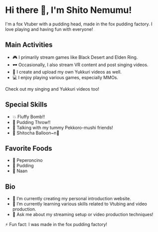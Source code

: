 # Hi there 👋, I'm Shito Nemumu!

I'm a fox Vtuber with a pudding head, made in the fox pudding factory. I love playing and having fun with everyone!

## Main Activities
- 🎮 I primarily stream games like Black Desert and Elden Ring.
- 🕶️ Occasionally, I also stream VR content and post singing videos.
- 🎤 I create and upload my own Yukkuri videos as well.
- 💻 I enjoy playing various games, especially MMOs.

Check out my singing and Yukkuri videos too!

## Special Skills
- 💥 Fluffy Bomb!!
- 🍮 Pudding Throw!!
- 🐛 Talking with my tummy Pekkoro-mushi friends!
- 🎈 Shitocha Balloon~n🎈

## Favorite Foods
- 🍝 Peperoncino
- 🍮 Pudding
- 🍞 Naan

## Bio
- 🔭 I’m currently creating my personal introduction website.
- 🌱 I’m currently learning various skills related to Vtubing and video production.
- 💬 Ask me about my streaming setup or video production techniques!

⚡ Fun fact: I was made in the fox pudding factory!
